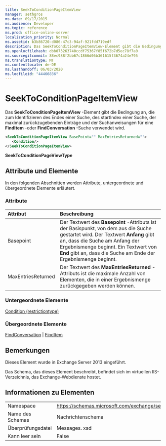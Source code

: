```yaml
---
title: SeekToConditionPageItemView
manager: sethgros
ms.date: 09/17/2015
ms.audience: Developer
ms.topic: reference
ms.prod: office-online-server
localization_priority: Normal
ms.assetid: b3b86720-d086-47c3-94af-921fdd719edf
description: Das SeekToConditionPageItemView-Element gibt die Bedingung an, die zum Identifizieren des Endes einer Suche, des startIndex einer Suche, der maximal zurückzugebenden Einträge und der Suchanweisungen für eine FindItem-oder FindConversation-Suche verwendet wird.
ms.openlocfilehash: dbb073263740ccdf75367f85f672b7d5ec78f7a0
ms.sourcegitcommit: 88ec988f2bb67c1866d06b361615f3674a24e795
ms.translationtype: MT
ms.contentlocale: de-DE
ms.lasthandoff: 06/03/2020
ms.locfileid: "44466836"
---
```

# <a name="seektoconditionpageitemview"></a>SeekToConditionPageItemView

Das **SeekToConditionPageItemView** -Element gibt die Bedingung an, die zum Identifizieren des Endes einer Suche, des startIndex einer Suche, der maximal zurückzugebenden Einträge und der Suchanweisungen für eine **FindItem** -oder **FindConversation** -Suche verwendet wird. 
  
```XML
<SeekToConditionPageItemView BasePoint="" MaxEntriesReturned="">
   <Condition/>
</SeekToConditionPageItemView>
```

 **SeekToConditionPageViewType**
## <a name="attributes-and-elements"></a>Attribute und Elemente

In den folgenden Abschnitten werden Attribute, untergeordnete und übergeordnete Elemente erläutert.
  
### <a name="attributes"></a>Attribute

|**Attribut**|**Beschreibung**|
|:-----|:-----|
|Basepoint  <br/> |Der Textwert des **Basepoint** -Attributs ist der Basispunkt, von dem aus die Suche gestartet wird. Der Textwert **Anfang** gibt an, dass die Suche am Anfang der Ergebnismenge beginnt. Ein Textwert von **End** gibt an, dass die Suche am Ende der Ergebnismenge beginnt.  <br/> |
|MaxEntriesReturned  <br/> |Der Textwert des **MaxEntriesReturned** -Attributs ist die maximale Anzahl von Elementen, die in einer Ergebnismenge zurückgegeben werden können.  <br/> |
   
### <a name="child-elements"></a>Untergeordnete Elemente

[Condition (restrictiontype)](condition-restrictiontype.md)
  
### <a name="parent-elements"></a>Übergeordnete Elemente

[FindConversation](findconversation.md)  |  [FindItem](finditem.md)
  
## <a name="remarks"></a>Bemerkungen

Dieses Element wurde in Exchange Server 2013 eingeführt.
  
Das Schema, das dieses Element beschreibt, befindet sich im virtuellen IIS-Verzeichnis, das Exchange-Webdienste hostet.
  
## <a name="element-information"></a>Informationen zu Elementen

|||
|:-----|:-----|
|Namespace  <br/> |https://schemas.microsoft.com/exchange/services/2006/messages  <br/> |
|Name des Schemas  <br/> |Nachrichtenschema  <br/> |
|Überprüfungsdatei  <br/> |Messages. xsd  <br/> |
|Kann leer sein  <br/> |False  <br/> |
   

